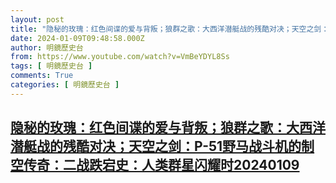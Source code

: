 ```yaml
---
layout: post
title: "隐秘的玫瑰：红色间谍的爱与背叛；狼群之歌：大西洋潜艇战的残酷对决；天空之剑：P-51野马战斗机的制空传奇：二战跌宕史：人类群星闪耀时20240109"
date: 2024-01-09T09:48:58.000Z
author: 明鏡歷史台
from: https://www.youtube.com/watch?v=VmBeYDYL8Ss
tags: [ 明鏡歷史台 ]
comments: True
categories: [ 明鏡歷史台 ]
---
```

<!--1704793738000-->
[隐秘的玫瑰：红色间谍的爱与背叛；狼群之歌：大西洋潜艇战的残酷对决；天空之剑：P-51野马战斗机的制空传奇：二战跌宕史：人类群星闪耀时20240109](https://www.youtube.com/watch?v=VmBeYDYL8Ss)
------

<div>

</div>
